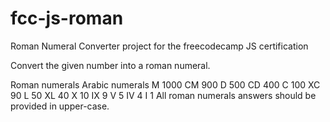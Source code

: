 # fcc-js-roman
Roman Numeral Converter project for the freecodecamp JS certification

Convert the given number into a roman numeral.

Roman numerals	Arabic numerals
M	              1000
CM	            900
D	              500
CD	            400
C	              100
XC	            90
L	              50
XL	            40
X	              10
IX	            9
V	              5
IV	            4
I	              1
All roman numerals answers should be provided in upper-case.
